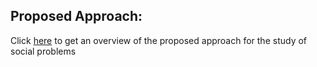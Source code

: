 
## Proposed Approach: 
Click [here](https://whimsical.com/execution-2-5dMGTxNRU39o2AfUD8QKUf) to get an overview of the proposed approach for the study of social problems 
